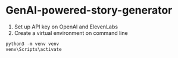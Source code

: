 # GenAI-powered-story-generator

1. Set up API key on OpenAI and ElevenLabs
2. Create a virtual environment on command line

```python
python3 -m venv venv
venv\Scripts\activate
```
